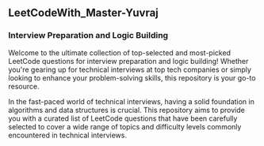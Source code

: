 ## LeetCodeWith_Master-Yuvraj

### Interview Preparation and Logic Building

Welcome to the ultimate collection of top-selected and most-picked LeetCode questions for interview preparation and logic building! Whether you're gearing up for technical interviews at top tech companies or simply looking to enhance your problem-solving skills, this repository is your go-to resource.

In the fast-paced world of technical interviews, having a solid foundation in algorithms and data structures is crucial. This repository aims to provide you with a curated list of LeetCode questions that have been carefully selected to cover a wide range of topics and difficulty levels commonly encountered in technical interviews.

